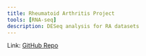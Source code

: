 ```yaml
---
title: Rheumatoid Arthritis Project
tools: [RNA-seq]
description: DESeq analysis for RA datasets
---
```


Link: [GitHub Repo](https://github.com/jyothi1721/Rheumatoid_arthritis_RNA_seq)
